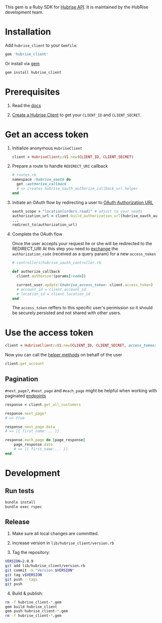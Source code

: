 This gem is a Ruby SDK for [Hubrise API](https://www.hubrise.com/developers). It is maintained by the HubRise development team.

# Installation

Add `hubrise_client` to your `Gemfile`:

```ruby
gem 'hubrise_client'
```

Or install via [gem](http://rubygems.org/)

```bash
gem install hubrise_client
```

# Prerequisites

1. Read the [docs](https://www.hubrise.com/developers)

2. [Create a Hubrise Client](https://www.hubrise.com/developers/quick-start#create-the-oauth-client) to get your `CLIENT_ID` and `CLIENT_SECRET`.

# Get an access token

1. Initialize anonymous `HubriseClient`

   ```ruby
   client = HubriseClient::V1.new(CLIENT_ID, CLIENT_SECRET)
   ```

2. Prepare a route to handle `REDIRECT_URI` callback

   ```ruby
   # routes.rb
   namespace :hubrise_oauth do
     get :authorize_callback
     # => creates hubrise_oauth_authorize_callback_url helper
   end
   ```

3. Initiate an OAuth flow by redirecting a user to [OAuth Authorization URL](https://www.hubrise.com/developers/authentication#request-authorisation)

   ```ruby
   oauth_scope = "location[orders.read]" # adjust to your needs
   authorization_url = client.build_authorization_url(hubrise_oauth_authorize_callback_url, oauth_scope)
   ...
   redirect_to(authorization_url)
   ```

4. Complete the OAuth flow

   Once the user accepts your request he or she will be redirected to the REDIRECT_URI
   At this step you need to [exchange](https://www.hubrise.com/developers/authentication#get-an-access-token) the `authorization_code` (received as a query param) for a new `access_token`

   ```ruby
   # controllers/hubrise_oauth_controller.rb

   def authorize_callback
     client.authorize!(params[:code])

     current_user.update!(hubrise_access_token: client.access_token)
     # account_id = client.account_id
     # location_id = client.location_id
   end
   ```

   The `access_token` reffers to this specific user's permission so it should be securely persisted and not shared with other users.

# Use the access token

```ruby
client = HubriseClient::V1.new(CLIENT_ID, CLIENT_SECRET, access_token: current_user.hubrise_access_token)
```

Now you can call the [helper methods](https://github.com/HubRise/ruby-client/blob/master/V1_ENDPOINTS.md) on behalf of the user

```ruby
client.get_account
```

## Pagination

`#next_page?`, `#next_page` and `#each_page` might be helpful when working with paginated [endpoints](https://www.hubrise.com/developers/api/general-concepts/#pagination)

```ruby
response = client.get_all_customers

response.next_page?
# => true

response.next_page.data
# => [{ first_name:... }]

response.each_page do |page_response|
    page_response.data
    # => [{ first_name:... }]
end
```

# Development

## Run tests

```bash
bundle install
bundle exec rspec
```

## Release

1. Make sure all local changes are committed.

2. Increase version in `lib/hubrise_client/version.rb`

3. Tag the repository:

```bash
VERSION=2.0.9
git add lib/hubrise_client/version.rb
git commit -m "Version $VERSION"
git tag v$VERSION
git push --tags
git push
```

4. Build & publish:

```bash
rm -f hubrise_client-*.gem
gem build hubrise_client
gem push hubrise_client-*.gem
rm -f hubrise_client-*.gem
```
